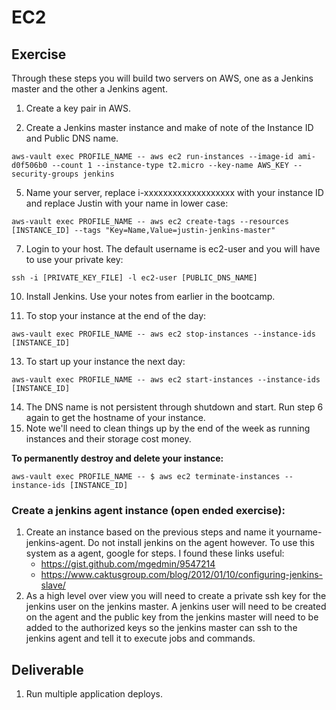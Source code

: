 # EC2

## Exercise

Through these steps you will build two servers on AWS, one as a Jenkins master and the other a Jenkins agent.

1. Create a key pair in AWS.

4. Create a Jenkins master instance and make of note of the Instance ID and Public DNS name.
```
aws-vault exec PROFILE_NAME -- aws ec2 run-instances --image-id ami-d0f506b0 --count 1 --instance-type t2.micro --key-name AWS_KEY --security-groups jenkins
```

5. Name your server, replace i-xxxxxxxxxxxxxxxxxxx with your instance ID and replace Justin with your name in lower case:
```
aws-vault exec PROFILE_NAME -- aws ec2 create-tags --resources [INSTANCE_ID] --tags "Key=Name,Value=justin-jenkins-master"
```

7. Login to your host. The default username is ec2-user and you will have to use your private key:
```
ssh -i [PRIVATE_KEY_FILE] -l ec2-user [PUBLIC_DNS_NAME]
```

10. Install Jenkins. Use your notes from earlier in the bootcamp.

12. To stop your instance at the end of the day:
```
aws-vault exec PROFILE_NAME -- aws ec2 stop-instances --instance-ids [INSTANCE_ID]
```

13. To start up your instance the next day:
```
aws-vault exec PROFILE_NAME -- aws ec2 start-instances --instance-ids [INSTANCE_ID]
```

14. The DNS name is not persistent through shutdown and start. Run step 6 again to get the hostname of your instance.
15. Note we'll need to clean things up by the end of the week as running instances and their storage cost money.

**To permanently destroy and delete your instance:**

```
aws-vault exec PROFILE_NAME -- $ aws ec2 terminate-instances --instance-ids [INSTANCE_ID]
```
### Create a jenkins agent instance (open ended exercise):

1. Create an instance based on the previous steps and name it yourname-jenkins-agent. Do not install jenkins on the agent however. To use this system as a agent, google for steps. I found these links useful:
   - https://gist.github.com/mgedmin/9547214
   - https://www.caktusgroup.com/blog/2012/01/10/configuring-jenkins-slave/
2. As a high level over view you will need to create a private ssh key for the jenkins user on the jenkins master. A jenkins user will need to be created on the agent and the public key from the jenkins master will need to be added to the authorized keys so the jenkins master can ssh to the jenkins agent and tell it to execute jobs and commands.


## Deliverable

1. Run multiple application deploys.
